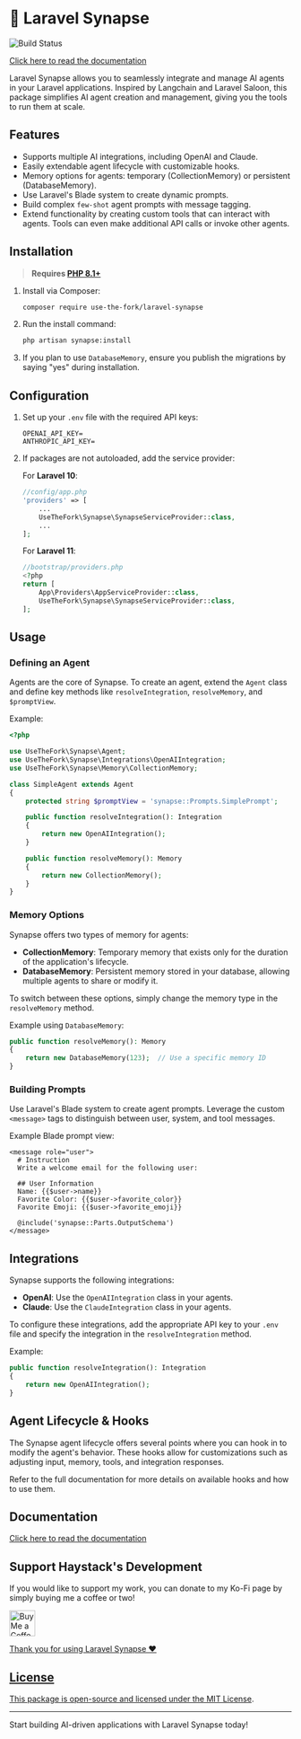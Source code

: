 # 🧠 Laravel Synapse

![Build Status](https://github.com/use-the-fork/laravel-synapse/actions/workflows/tests.yml/badge.svg)

[Click here to read the documentation](https://use-the-fork.github.io/laravel-synapse/)

</div>

Laravel Synapse allows you to seamlessly integrate and manage AI agents in your Laravel applications. Inspired by Langchain and Laravel Saloon, this package simplifies AI agent creation and management, giving you the tools to run them at scale.

## Features

- Supports multiple AI integrations, including OpenAI and Claude.
- Easily extendable agent lifecycle with customizable hooks.
- Memory options for agents: temporary (CollectionMemory) or persistent (DatabaseMemory).
- Use Laravel's Blade system to create dynamic prompts.
- Build complex `few-shot` agent prompts with message tagging.
- Extend functionality by creating custom tools that can interact with agents. Tools can even make additional API calls or invoke other agents.

## Installation

> **Requires [PHP 8.1+](https://php.net/releases/)**

1. Install via Composer:

    ```bash
    composer require use-the-fork/laravel-synapse
    ```

2. Run the install command:

    ```bash
    php artisan synapse:install
    ```

3. If you plan to use `DatabaseMemory`, ensure you publish the migrations by saying "yes" during installation.

## Configuration

1. Set up your `.env` file with the required API keys:

    ```dotenv
    OPENAI_API_KEY=
    ANTHROPIC_API_KEY=
    ```

2. If packages are not autoloaded, add the service provider:

    For **Laravel 10**:
    
    ```php
    //config/app.php
    'providers' => [
        ...
        UseTheFork\Synapse\SynapseServiceProvider::class,
        ...
    ];
    ```

    For **Laravel 11**:
    
    ```php
    //bootstrap/providers.php
    <?php
    return [
        App\Providers\AppServiceProvider::class,
        UseTheFork\Synapse\SynapseServiceProvider::class,
    ];
    ```

## Usage

### Defining an Agent

Agents are the core of Synapse. To create an agent, extend the `Agent` class and define key methods like `resolveIntegration`, `resolveMemory`, and `$promptView`.

Example:

```php
<?php

use UseTheFork\Synapse\Agent;
use UseTheFork\Synapse\Integrations\OpenAIIntegration;
use UseTheFork\Synapse\Memory\CollectionMemory;

class SimpleAgent extends Agent
{
    protected string $promptView = 'synapse::Prompts.SimplePrompt';

    public function resolveIntegration(): Integration
    {
        return new OpenAIIntegration();
    }

    public function resolveMemory(): Memory
    {
        return new CollectionMemory();
    }
}
```

### Memory Options

Synapse offers two types of memory for agents:

- **CollectionMemory**: Temporary memory that exists only for the duration of the application's lifecycle.
- **DatabaseMemory**: Persistent memory stored in your database, allowing multiple agents to share or modify it.

To switch between these options, simply change the memory type in the `resolveMemory` method.

Example using `DatabaseMemory`:

```php
public function resolveMemory(): Memory
{
    return new DatabaseMemory(123);  // Use a specific memory ID
}
```

### Building Prompts

Use Laravel's Blade system to create agent prompts. Leverage the custom `<message>` tags to distinguish between user, system, and tool messages.

Example Blade prompt view:

```blade
<message role="user">
  # Instruction
  Write a welcome email for the following user:

  ## User Information
  Name: {{$user->name}}
  Favorite Color: {{$user->favorite_color}}
  Favorite Emoji: {{$user->favorite_emoji}}

  @include('synapse::Parts.OutputSchema')
</message>
```

## Integrations

Synapse supports the following integrations:

- **OpenAI**: Use the `OpenAIIntegration` class in your agents.
- **Claude**: Use the `ClaudeIntegration` class in your agents.

To configure these integrations, add the appropriate API key to your `.env` file and specify the integration in the `resolveIntegration` method.

Example:

```php
public function resolveIntegration(): Integration
{
    return new OpenAIIntegration();
}
```

## Agent Lifecycle & Hooks

The Synapse agent lifecycle offers several points where you can hook in to modify the agent's behavior. These hooks allow for customizations such as adjusting input, memory, tools, and integration responses.

Refer to the full documentation for more details on available hooks and how to use them.


## Documentation

[Click here to read the documentation](https://use-the-fork.github.io/laravel-synapse/)

## Support Haystack's Development
If you would like to support my work, you can donate to my Ko-Fi page by simply buying me a coffee or two!

<a href='https://ko-fi.com/usethefork' target='_blank'><img height='35' style='border:0px;height:46px;' src='https://az743702.vo.msecnd.net/cdn/kofi3.png?v=0' border='0' alt='Buy Me a Coffee at ko-fi.com' />

Thank you for using Laravel Synapse ❤️


## License

This package is open-source and licensed under the [MIT License](LICENSE.md).

---
Start building AI-driven applications with Laravel Synapse today!
